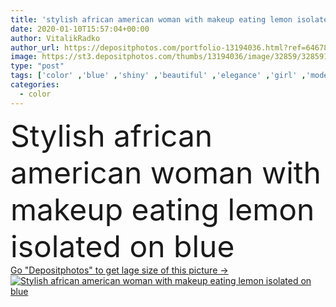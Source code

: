 ```yaml
---
title: 'stylish african american woman with makeup eating lemon isolated on blue'
date: 2020-01-10T15:57:04+00:00
author: VitalikRadko
author_url: https://depositphotos.com/portfolio-13194036.html?ref=64678756
image: https://st3.depositphotos.com/thumbs/13194036/image/32859/328591182/api_thumb_450.jpg?forcejpeg=true
type: "post"
tags: ['color' ,'blue' ,'shiny' ,'beautiful' ,'elegance' ,'girl' ,'model' ,'fresh' ,'food' ,'fruit' ,'tasty' ,'delicious' ,'whole' ,'style' ,'nutrition' ,'fashion' ,'classic' ,'creative' ,'concept' ,'idea' ,'eat' ,'suit' ,'elegant' ,'stylish' ,'woman' ,'accessories' ,'Eyeshadow' ,'makeup' ,'trendy' ,'citrus' ,'earrings' ,'glossy' ,'attractive' ,'lemon' ,'fashionable' ,'modeling' ,'trend' ,'2020' ,'Healthy Eating' ,'one person' ,'closed eyes' ,'Studio Shot' ,'young adult' ,'black woman' ,'african american' ,'isolated on blue' ,'Dramatic Lighting' ,'color of year' ,'Fashion Shoot' ]
categories: 
  - color
---
```

<div aling="center">
            <font size="60"> Stylish african american woman with makeup eating lemon isolated on blue</font>   
</div>
<div>
    <a href='https://st3.depositphotos.com/thumbs/13194036/image/32859/328591182/api_thumb_450.jpg?forcejpeg=true?ref=64678756' target=_blank > Go "Depositphotos" to get lage size of this picture ->
        <img href='https://st3.depositphotos.com/thumbs/13194036/image/32859/328591182/api_thumb_450.jpg?forcejpeg=true?ref=64678756' src='https://st3.depositphotos.com/13194036/32859/i/950/depositphotos_328591182-stock-photo-stylish-african-american-woman-makeup.jpg?forcejpeg=true' alt='Stylish african american woman with makeup eating lemon isolated on blue' >
    </a>
</div>
